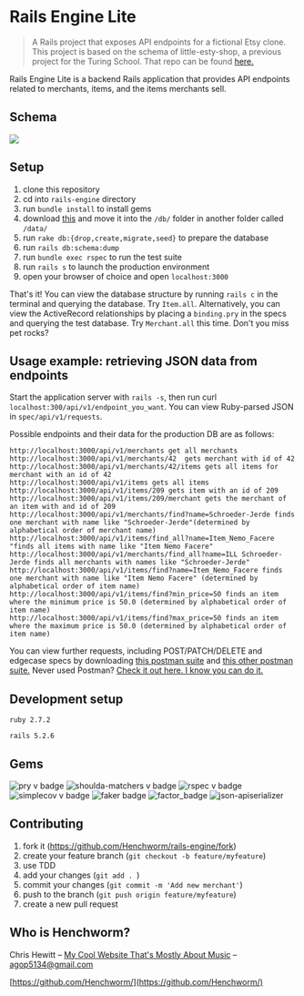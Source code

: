 # Rails Engine Lite
> A Rails project that exposes API endpoints for a fictional Etsy clone. 
> This project is based on the schema of little-esty-shop, a previous project for the Turing School. That repo can be found [here.](https://github.com/croixk/little-esty-shop)

Rails Engine Lite is a backend Rails application that provides API endpoints related to merchants, items, and the items merchants sell. 

## Schema

![](https://i.imgur.com/HLxqUk3.png)

## Setup

1. clone this repository 
2. cd into ```rails-engine``` directory 
3. run ```bundle install``` to install gems
4. download [this](https://raw.githubusercontent.com/turingschool/backend-curriculum-site/gh-pages/module3/projects/rails_engine/rails-engine-development.pgdump) and move it into the ```/db/``` folder in another folder called ```/data/```
5. run ```rake db:{drop,create,migrate,seed}``` to prepare the database 
6. run ```rails db:schema:dump ```
7. run ```bundle exec rspec``` to run the test suite
8. run ```rails s``` to launch the production environment
9. open your browser of choice and open ```localhost:3000```

That's it! You can view the database structure by running ```rails c``` in the terminal and querying the database. Try ```Item.all```. 
Alternatively, you can view the ActiveRecord relationships by placing a ```binding.pry``` in the specs and querying the test database. Try ```Merchant.all``` this time. Don't you miss pet rocks?

## Usage example: retrieving JSON data from endpoints 
Start the application server with ```rails -s```, then run curl ```localhost:300/api/v1/endpoint_you_want```. 
You can view Ruby-parsed JSON in ```spec/api/v1/requests```. 

Possible endpoints and their data for the production DB are as follows: 

```
http://localhost:3000/api/v1/merchants get all merchants 
http://localhost:3000/api/v1/merchants/42  gets merchant with id of 42
http://localhost:3000/api/v1/merchants/42/items gets all items for merchant with an id of 42
http://localhost:3000/api/v1/items gets all items 
http://localhost:3000/api/v1/items/209 gets item with an id of 209 
http://localhost:3000/api/v1/items/209/merchant gets the merchant of an item with and id of 209
http://localhost:3000/api/v1/merchants/find?name=Schroeder-Jerde finds one merchant with name like "Schroeder-Jerde"(determined by alphabetical order of merchant name)
http://localhost:3000/api/v1/items/find_all?name=Item_Nemo_Facere "finds all items with name like "Item Nemo Facere" 
http://localhost:3000/api/v1/merchants/find_all?name=ILL Schroeder-Jerde finds all merchants with names like "Schroeder-Jerde" 
http://localhost:3000/api/v1/items/find?name=Item_Nemo_Facere finds one merchant with name like "Item Nemo Facere" (determined by alphabetical order of item name) 
http://localhost:3000/api/v1/items/find?min_price=50 finds an item where the minimum price is 50.0 (determined by alphabetical order of item name)
http://localhost:3000/api/v1/items/find?max_price=50 finds an item where the maximum price is 50.0 (determined by alphabetical order of item name)

```
You can view further requests, including POST/PATCH/DELETE and edgecase specs by downloading [this postman suite](https://backend.turing.edu/module3/projects/rails_engine_lite/RailsEngineSection1.postman_collection.json)
and [this other postman suite.](https://backend.turing.edu/module3/projects/rails_engine_lite/RailsEngineSection2.postman_collection.json)
Never used Postman? [Check it out here. I know you can do it.](https://www.postman.com/postman/workspace/postman-public-workspace/documentation/12959542-c8142d51-e97c-46b6-bd77-52bb66712c9a)

## Development setup
```ruby 2.7.2```

```rails 5.2.6```

## Gems

![pry v badge](https://img.shields.io/gem/v/pry?color=blue&label=pry)
![shoulda-matchers v badge](https://img.shields.io/gem/v/shoulda-matchers?label=shoulda-matchers)
![rspec v badge](https://img.shields.io/gem/v/rspec?color=orange&label=rspec)
![simplecov v badge](https://img.shields.io/gem/v/simplecov?color=green&label=simplecov)
![faker badge](https://img.shields.io/badge/faker-red)
![factor_badge](https://img.shields.io/badge/factorybot-blue)
![json-apiserializer](https://img.shields.io/badge/json-apiserializer-green)




## Contributing

1. fork it (<https://github.com/Henchworm/rails-engine/fork>)
2. create your feature branch (`git checkout -b feature/myfeature`)
3. use TDD
4. add your changes (`git add . `)
5. commit your changes (`git commit -m 'Add new merchant'`)
6. push to the branch (`git push origin feature/myfeature`)
7. create a new pull request

## Who is Henchworm?

Chris Hewitt – [My Cool Website That's Mostly About Music](http://www.goldenbullfrog.com/) – agop5134@gmail.com


[https://github.com/Henchworm/](https://github.com/Henchworm/)




